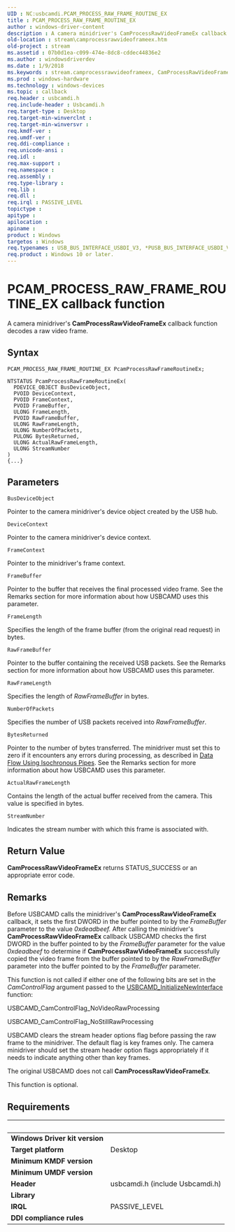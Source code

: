 ```yaml
---
UID : NC:usbcamdi.PCAM_PROCESS_RAW_FRAME_ROUTINE_EX
title : PCAM_PROCESS_RAW_FRAME_ROUTINE_EX
author : windows-driver-content
description : A camera minidriver's CamProcessRawVideoFrameEx callback function decodes a raw video frame.
old-location : stream\camprocessrawvideoframeex.htm
old-project : stream
ms.assetid : 07b0d1ea-c099-474e-8dc8-cddec44836e2
ms.author : windowsdriverdev
ms.date : 1/9/2018
ms.keywords : stream.camprocessrawvideoframeex, CamProcessRawVideoFrameEx, CamProcessRawVideoFrameEx routine [Streaming Media Devices], CamProcessRawVideoFrameEx, PCAM_PROCESS_RAW_FRAME_ROUTINE_EX, PCAM_PROCESS_RAW_FRAME_ROUTINE_EX, usbcamdi/CamProcessRawVideoFrameEx, usbcmdpr_7ca6e89a-089c-4cf0-83e3-6324357a8566.xml
ms.prod : windows-hardware
ms.technology : windows-devices
ms.topic : callback
req.header : usbcamdi.h
req.include-header : Usbcamdi.h
req.target-type : Desktop
req.target-min-winverclnt : 
req.target-min-winversvr : 
req.kmdf-ver : 
req.umdf-ver : 
req.ddi-compliance : 
req.unicode-ansi : 
req.idl : 
req.max-support : 
req.namespace : 
req.assembly : 
req.type-library : 
req.lib : 
req.dll : 
req.irql : PASSIVE_LEVEL
topictype : 
apitype : 
apilocation : 
apiname : 
product : Windows
targetos : Windows
req.typenames : USB_BUS_INTERFACE_USBDI_V3, *PUSB_BUS_INTERFACE_USBDI_V3
req.product : Windows 10 or later.
---
```



# PCAM_PROCESS_RAW_FRAME_ROUTINE_EX callback function
A camera minidriver's <b>CamProcessRawVideoFrameEx</b> callback function decodes a raw video frame.

## Syntax

```
PCAM_PROCESS_RAW_FRAME_ROUTINE_EX PcamProcessRawFrameRoutineEx;

NTSTATUS PcamProcessRawFrameRoutineEx(
  PDEVICE_OBJECT BusDeviceObject,
  PVOID DeviceContext,
  PVOID FrameContext,
  PVOID FrameBuffer,
  ULONG FrameLength,
  PVOID RawFrameBuffer,
  ULONG RawFrameLength,
  ULONG NumberOfPackets,
  PULONG BytesReturned,
  ULONG ActualRawFrameLength,
  ULONG StreamNumber
)
{...}
```

## Parameters

`BusDeviceObject`

Pointer to the camera minidriver's device object created by the USB hub.

`DeviceContext`

Pointer to the camera minidriver's device context.

`FrameContext`

Pointer to the minidriver's frame context.

`FrameBuffer`

Pointer to the buffer that receives the final processed video frame. See the Remarks section for more information about how USBCAMD uses this parameter.

`FrameLength`

Specifies the length of the frame buffer (from the original read request) in bytes.

`RawFrameBuffer`

Pointer to the buffer containing the received USB packets. See the Remarks section for more information about how USBCAMD uses this parameter.

`RawFrameLength`

Specifies the length of <i>RawFrameBuffer</i> in bytes.

`NumberOfPackets`

Specifies the number of USB packets received into <i>RawFrameBuffer</i>.

`BytesReturned`

Pointer to the number of bytes transferred. The minidriver must set this to zero if it encounters any errors during processing, as described in <a href="https://msdn.microsoft.com/a66f4191-53ce-4ca2-aae7-8fb24a1a9a16">Data Flow Using Isochronous Pipes</a>. See the Remarks section for more information about how USBCAMD uses this parameter.

`ActualRawFrameLength`

Contains the length of the actual buffer received from the camera. This value is specified in bytes.

`StreamNumber`

Indicates the stream number with which this frame is associated with.


## Return Value

<b>CamProcessRawVideoFrameEx</b> returns STATUS_SUCCESS or an appropriate error code.

## Remarks

Before USBCAMD calls the minidriver's <b>CamProcessRawVideoFrameEx</b> callback, it sets the first DWORD in the buffer pointed to by the <i>FrameBuffer</i> parameter to the value <i>0xdeadbeef.</i> After calling the minidriver's <b>CamProcessRawVideoFrameEx</b> callback USBCAMD checks the first DWORD in the buffer pointed to by the <i>FrameBuffer</i> parameter for the value <i>0xdeadbeef</i> to determine if <b>CamProcessRawVideoFrameEx</b> successfully copied the video frame from the buffer pointed to by the <i>RawFrameBuffer</i> parameter into the buffer pointed to by the <i>FrameBuffer</i> parameter.

This function is not called if either one of the following bits are set in the <i>CamControlFlag</i> argument passed to the <a href="..\usbcamdi\nf-usbcamdi-usbcamd_initializenewinterface.md">USBCAMD_InitializeNewInterface</a> function:

USBCAMD_CamControlFlag_NoVideoRawProcessing

USBCAMD_CamControlFlag_NoStillRawProcessing

USBCAMD clears the stream header options flag before passing the raw frame to the minidriver. The default flag is key frames only. The camera minidriver should set the stream header option flags appropriately if it needs to indicate anything other than key frames.

The original USBCAMD does not call <b>CamProcessRawVideoFrameEx</b>.

This function is optional.

## Requirements
| &nbsp; | &nbsp; |
| ---- |:---- |
| **Windows Driver kit version** |  |
| **Target platform** | Desktop |
| **Minimum KMDF version** |  |
| **Minimum UMDF version** |  |
| **Header** | usbcamdi.h (include Usbcamdi.h) |
| **Library** |  |
| **IRQL** | PASSIVE_LEVEL |
| **DDI compliance rules** |  |